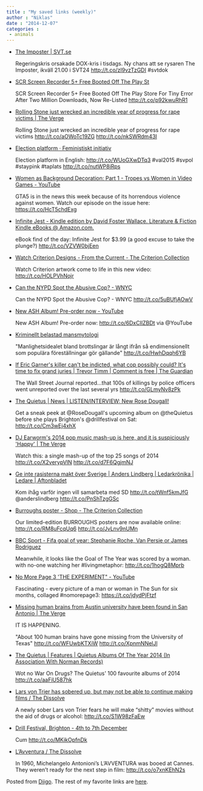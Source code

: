 ```yaml
---
title : "My saved links (weekly)"
author : "Niklas"
date : "2014-12-07"
categories : 
 - animals
---
```


- [The Imposter | SVT.se](http://www.svt.se/dox/the-imposter)
    
    Regeringskris orsakade DOX-kris i tisdags. Ny chans att se rysaren The Imposter, ikväll 21.00 i SVT24 http://t.co/zl9vzTzGDI #svtdok
    
    
- [SCR Screen Recorder 5+ Free Booted Off The Play St](http://www.androidpolice.com/2014/12/05/scr-screen-recorder-5-free-booted-off-the-play-store-for-tiny-error-after-two-million-downloads-now-re-listed/)
    
    SCR Screen Recorder 5+ Free Booted Off The Play Store For Tiny Error After Two Million Downloads, Now Re-Listed http://t.co/p92kwuRhR1
    
- [Rolling Stone just wrecked an incredible year of progress for rape victims | The Verge](http://www.theverge.com/2014/12/5/7342317/rolling-stone-retraction-rape-blame-consent)
    
    Rolling Stone just wrecked an incredible year of progress for rape victims http://t.co/aOWoTc19ZG http://t.co/nkSWRdm43I
    
- [Election platform · Feministiskt initiativ](http://feministisktinitiativ.se/sprak/english/election-platform/)
    
    Election platform in English: http://t.co/WUoGXwDTq3 #val2015 #svpol #staypink #taplats http://t.co/nutWP8iRps
    
    
- [Women as Background Decoration: Part 1 - Tropes vs Women in Video Games - YouTube](https://www.youtube.com/watch?v=4ZPSrwedvsg)
    
    GTA5 is in the news this week because of its horrendous violence against women. Watch our episode on the issue here: https://t.co/HcT5chdExg
    
- [Infinite Jest - Kindle edition by David Foster Wallace. Literature & Fiction Kindle eBooks @ Amazon.com.](http://www.amazon.com/exec/obidos/ASIN/B000S1M9LY/ref=nosim/themill0b-20)
    
    eBook find of the day: Infinite Jest for $3.99 (a good excuse to take the plunge?) http://t.co/VZVW0bjEen
    
- [Watch Criterion Designs - From the Current - The Criterion Collection](http://www.criterion.com/current/posts/3388-watch-criterion-designs)
    
    Watch Criterion artwork come to life in this new video: http://t.co/HOLPVhNojr
    
- [Can the NYPD Spot the Abusive Cop? - WNYC](http://www.wnyc.org/story/can-the-nypd-spot-the-abusive-cop/?utm_term=0_edd6b58c0d-9bf3f0cd8e-69027861&mc_cid=9bf3f0cd8e&mc_eid=625773c7e5&utm_content=buffer25592&utm_medium=social&utm_source=twitter.com&utm_campaign=buffer)
    
    Can the NYPD Spot the Abusive Cop? - WNYC http://t.co/5uBUfjAOwV
    
- [New ASH Album! Pre-order now - YouTube](http://www.youtube.com/watch?v=lDpNuu1mJFQ&feature=youtu.be&a)
    
    New ASH Album! Pre-order now: http://t.co/6DxCIlZBDt via @YouTube
    
- [Kriminellt belastad mansmytologi](http://mobil.svd.se/kultur/kriminellt-belastad-mansmytologi_svd-4164107)
    
    "Manlighetsidealet bland brottslingar är långt ifrån så endimensionellt som populära föreställningar gör gällande" http://t.co/HwhDqqh6YB
    
- [If Eric Garner's killer can't be indicted, what cop possibly could? It's time to fix grand juries | Trevor Timm | Comment is free | The Guardian](http://www.theguardian.com/commentisfree/2014/dec/04/eric-garner-indicted-cop-grand-juries-video-evidence)
    
    The Wall Street Journal reported...that 100s of killings by police officers went unreported over the last several yrs http://t.co/GLmyNv8zPk
    
- [The Quietus | News | LISTEN/INTERVIEW: New Rose Dougall!](http://thequietus.com/articles/16847-rose-dougall-take-yourself-with-you)
    
    Get a sneak peek at @RoseDougall's upcoming album on @theQuietus before she plays Brighton's @drillfestival on Sat: http://t.co/Cm3wEj4xhX
    
- [DJ Earworm's 2014 pop music mash-up is here, and it is suspiciously 'Happy' | The Verge](http://www.theverge.com/2014/12/3/7327415/dj-earworms-2014-pop-music-mash-up-is-here-and-it-is-suspiciously)
    
    Watch this: a single mash-up of the top 25 songs of 2014 http://t.co/X2verypVlN http://t.co/d7F6QgjmNJ
    
- [Ge inte rasisterna makt över Sverige | Anders Lindberg | Ledarkrönika | Ledare | Aftonbladet](http://www.aftonbladet.se/ledare/ledarkronika/anderslindberg/article19962287.ab?utm_source=dlvr.it&utm_medium=facebook)
    
    Kom ihåg varför ingen vill samarbeta med SD http://t.co/tWnf5kmJfG @anderslindberg http://t.co/PnShTzgGSc
    
- [Burroughs poster - Shop - The Criterion Collection](http://www.criterion.com/shop_products/107-burroughs-poster)
    
    Our limited-edition BURROUGHS posters are now available online: http://t.co/RM8uFcqUq6 http://t.co/JvLnv9nUMn
    
- [BBC Sport - Fifa goal of year: Stephanie Roche, Van Persie or James Rodriguez](http://www.bbc.co.uk/sport/0/football/30284030)
    
    Meanwhile, it looks like the Goal of The Year was scored by a woman. with no-one watching her #livingmetaphor: http://t.co/1hogQ8Mprb
    
    
- [No More Page 3 'THE EXPERIMENT" - YouTube](https://www.youtube.com/watch?v=lNlKjUfmaUA)
    
    Fascinating - every picture of a man or woman in The Sun for six months, collaged #nomorepage3: https://t.co/jdydPjFtzf
    
    
- [Missing human brains from Austin university have been found in San Antonio | The Verge](http://www.theverge.com/2014/12/3/7325695/university-of-texas-missing-brains)
    
    IT IS HAPPENING.
    
    "About 100 human brains have gone missing from the University of Texas" http://t.co/WFUwbKTXiW http://t.co/XpnmNNelJl
    
- [The Quietus | Features | Quietus Albums Of The Year 2014 (In Association With Norman Records)](http://thequietus.com/articles/16739-albums-of-the-year-2014)
    
    Wot no War On Drugs? The Quietus' 100 favourite albums of 2014 http://t.co/aaFiU587hk
    
- [Lars von Trier has sobered up, but may not be able to continue making films / The Dissolve](http://thedissolve.com/news/4102-lars-von-trier-has-sobered-up-but-may-not-be-able-/)
    
    A newly sober Lars von Trier fears he will make “shitty” movies without the aid of drugs or alcohol: http://t.co/S1W98zFaEw
    
- [Drill Festival, Brighton - 4th to 7th December](http://drillfestival.com)
    
    Cum http://t.co/MKikOpfnDk
    
- [L’Avventura / The Dissolve](http://thedissolve.com/reviews/1244-lavventura/)
    
    In 1960, Michelangelo Antonioni’s L’AVVENTURA was booed at Cannes. They weren’t ready for the next step in film: http://t.co/o7xnKEhN2s
    

Posted from [Diigo](https://www.diigo.com). The rest of my favorite links are [here](https://www.diigo.com/user/npivic).

